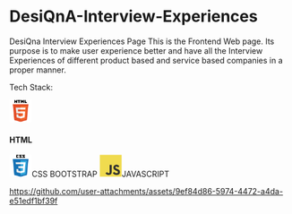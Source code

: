 # DesiQnA-Interview-Experiences
DesiQna Interview Experiences Page This is the Frontend Web page. Its purpose is to make user experience better and have all the Interview Experiences of different product based and service based companies in a proper manner.

Tech Stack:

<img src="https://raw.githubusercontent.com/devicons/devicon/master/icons/html5/html5-original-wordmark.svg" alt="html5" width="40" height="40"/><h4>HTML</h4>
<img src="https://raw.githubusercontent.com/devicons/devicon/master/icons/css3/css3-original-wordmark.svg" alt="css3" width="40" height="40"/>CSS
BOOTSTRAP
<img src="https://raw.githubusercontent.com/devicons/devicon/master/icons/javascript/javascript-original.svg" alt="javascript" width="40" height="40"/>JAVASCRIPT

https://github.com/user-attachments/assets/9ef84d86-5974-4472-a4da-e51edf1bf39f

